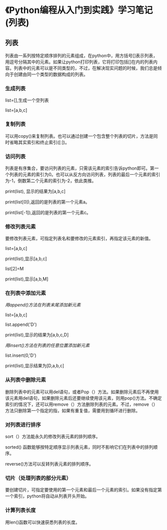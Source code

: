 # 《Python编程从入门到实践》学习笔记(列表)

## 列表
列表由一系列按特定顺序排列的元素组成，在python中，用方括号[]表示列表，用逗号分隔其中的元素。如果让python打印列表，它将打印包括[]在内的列表内容。列表中的元素可以是不同类型的，不过，在解决现实问题的时候，我们总是倾向于创建由同一个类型的数据构成的列表。

### 生成列表
list=[],生成一个空列表

list=[a,b,c]

### 复制列表

可以用copy()来复制列表。也可以通过创建一个包含整个列表的切片，方法是同时省略其实索引和终止索引([:])。


### 访问列表

列表是有序集合，要访问列表的元素，只需该元素的索引告诉python即可。第一个列表的元素的索引为0。也可以从反方向访问列表，列表的最后一个元素的索引为-1，倒数第二个元素的索引为-2，依此类推。

print(list), 显示的结果为[a,b,c]

print(list[0]),返回的是列表的第一个元素a。

print(list[-1]),返回的是列表的第一个元素c。

### 修改列表元素

要修改列表元素，可指定列表名和要修改的元素索引，再指定该元素的新值。

list=[a,b,c]

print(list),显示[a,b,c]

list[2]=M

print(list),显示[a,b,M]

### 在列表中添加元素

*用append()方法在列表末尾添加新元素*

list=[a,b,c]

list.append('D')

print(list),显示的结果为[a,b,c,D]

*用insert()方法在列表的任意位置添加新元素* 

list.insert(0,'D')

print(list),显示结果为[D,a,b,c]

### 从列表中删除元素

删除列表中的元素可以用del语句，或者Pop（）方法。如果删除元素后不再使用该元素用del语句，如果删除元素后还要继续使用该元素，则用pop()方法。不确定索引的情况下，还可以用remove（）方法删除列表的元素。不过，remove（）方法只删除第一个指定的指，如果有重复值，需要用到循环进行删除。

### 对列表进行排序

sort（）方法能永久的修改列表元素的排列顺序。

sorted() 函数能够按特定顺序显示列表元素，同时不影响它们在列表中的排列顺序。

reverse()方法可以反转列表元素的排列顺序。

### 切片（处理列表的部分元素）

要创建切片，可指定要使用的第一个元素和最后一个元素的索引。如果没有指定第一个索引，python将自动从列表开头开始。

### 计算列表长度

用len()函数可以快速获悉列表的长度。